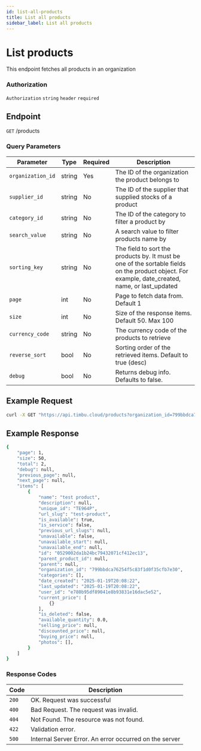 ```yaml
---
id: list-all-products
title: List all products
sidebar_label: List all products
---
```


# List products

This endpoint fetches all products in an organization

### Authorization

`Authorization` `string` `header` `required`

## Endpoint

`GET` /products

### Query Parameters

| Parameter         | Type   | Required | Description                                                                                                                                      |
| ----------------- | ------ | -------- | ------------------------------------------------------------------------------------------------------------------------------------------------ |
| `organization_id` | string | Yes      | The ID of the organization the product belongs to                                                                                                |
| `supplier_id`     | string | No       | The ID of the supplier that supplied stocks of a product                                                                                         |
| `category_id`     | string | No       | The ID of the category to filter a product by                                                                                                    |
| `search_value`    | string | No       | A search value to filter products name by                                                                                                        |
| `sorting_key`     | string | No       | The field to sort the products by. It must be one of the sortable fields on the product object. For example, date_created, name, or last_updated |
| `page`            | int    | No       | Page to fetch data from. Default 1                                                                                                               |
| `size`            | int    | No       | Size of the response items. Default 50. Max 100                                                                                                  |
| `currency_code`   | string | No       | The currency code of the products to retrieve                                                                                                    |
| `reverse_sort`    | bool   | No       | Sorting order of the retrieved items. Default to true (desc)                                                                                     |
| `debug`           | bool   | No       | Returns debug info. Defaults to false.                                                                                                           |

## Example Request

```bash
curl -X GET "https://api.timbu.cloud/products?organization_id=799bbdca76254f5c83f1d0f35cfb7e30"
```

## Example Response

```bash
{
    "page": 1,
    "size": 50,
    "total": 2,
    "debug": null,
    "previous_page": null,
    "next_page": null,
    "items": [
        {
            "name": "test product",
            "description": null,
            "unique_id": "TE964P",
            "url_slug": "test-product",
            "is_available": true,
            "is_service": false,
            "previous_url_slugs": null,
            "unavailable": false,
            "unavailable_start": null,
            "unavailable_end": null,
            "id": "0529002da1b24bc79432071cf412ec13",
            "parent_product_id": null,
            "parent": null,
            "organization_id": "799bbdca76254f5c83f1d0f35cfb7e30",
            "categories": [],
            "date_created": "2025-01-19T20:08:22",
            "last_updated": "2025-01-19T20:08:22",
            "user_id": "e780b95df89041e8b93831e16dac5e52",
            "current_price": [
                {}
            ],
            "is_deleted": false,
            "available_quantity": 0.0,
            "selling_price": null,
            "discounted_price": null,
            "buying_price": null,
            "photos": [],
        }
    ]
}
```

### Response Codes

| Code  | Description                                            |
| ----- | ------------------------------------------------------ |
| `200` | OK. Request was successful                             |
| `400` | Bad Request. The request was invalid.                  |
| `404` | Not Found. The resource was not found.                 |
| `422` | Validation error.                                      |
| `500` | Internal Server Error. An error occurred on the server |
